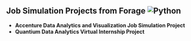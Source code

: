 ## Job Simulation Projects from Forage ![Python](https://img.shields.io/badge/Python-3776AB?style=flat&logo=python&logoColor=white)

* **Accenture Data Analytics and Visualization Job Simulation Project** 
* **Quantium Data Analytics Virtual Internship Project** 
